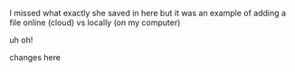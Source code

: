 I missed what exactly she saved in here but it was an example of adding a file online (cloud) vs locally (on my computer)

uh oh!

changes here